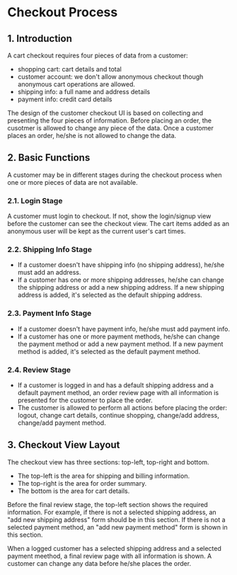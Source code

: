 # Checkout Process

## 1. Introduction
A cart checkout requires four pieces of data from a customer:

* shopping cart: cart details and total
* customer account: we don't allow anonymous checkout though anonymous cart operations are allowed.
* shipping info: a full name and address details
* payment info: credit card details

The design of the customer checkout UI is based on collecting and presenting the four pieces of information. Before placing an order, the cusotmer is allowed to change any piece of the data. Once a customer places an order, he/she is not allowed to change the data.

## 2. Basic Functions
A customer may be in different stages during the checkout process when one or more pieces of data are not available.

### 2.1. Login Stage
A customer must login to checkout. If not, show the login/signup view before the customer can see the checkout view. The cart items added as an anonymous user will be kept as the current user's cart times.

### 2.2. Shipping Info Stage
* If a customer doesn't have shipping info (no shipping address), he/she must add an address.
* If a customer has one or more shipping addresses, he/she can change the shipping address or add a new shipping address. If a new shipping address is added, it's selected as the default shipping address.

### 2.3. Payment Info Stage
* If a customer doesn't have payment info, he/she must add payment info.
* If a customer has one or more payment methods, he/she can change the payment method or add a new payment method. If a new payment method is added, it's selected as the default payment method.

### 2.4. Review Stage
* If a customer is logged in and has a default shipping address and a default payment method, an order review page with all information is presented for the customer to place the order.
* The customer is allowed to perform all actions before placing the order: logout, change cart details, continue shopping, change/add address, change/add payment method.

## 3. Checkout View Layout
The checkout view has three sections: top-left, top-right and bottom.

* The top-left is the area for shipping and billing information.
* The top-right is the area for order summary.
* The bottom is the area for cart details.

Before the final review stage, the top-left section shows the required information. For example, if there is not a selected shipping address, an "add new shipping address" form should be in this section. If there is not a selected payment method, an "add new payment method" form is shown in this section.

When a logged customer has a selected shipping address and a selected payment meethod, a final review page with all information is shown. A customer can change any data before he/she places the order.




